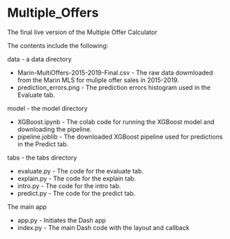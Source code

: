 # Multiple_Offers
The final live version of the Multiple Offer Calculator

The contents include the following:

data - a data directory

- Marin-MultiOffers-2015-2019-Final.csv - The raw data dowmloaded from the Marin MLS for muliple offer sales in 2015-2019.
- prediction_errors.png - The prediction errors histogram used in the Evaluate tab.

model - the model directory

- XGBoost.ipynb - The colab code for running the XGBoost model and downloading the pipeline.
- pipeline.joblib - The downloaded XGBoost pipeline used for predictions in the Predict tab.

tabs - the tabs directory

- evaluate.py - The code for the evaluate tab.
- explain.py - The code for the explain tab.
- intro.py - The code for the intro tab.
- predict.py - The code for the predict tab.

The main app

- app.py - Initiates the Dash app
- index.py - The main Dash code with the layout and callback

